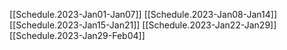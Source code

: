 [[Schedule.2023-Jan01-Jan07]]
[[Schedule.2023-Jan08-Jan14]]
[[Schedule.2023-Jan15-Jan21]]
[[Schedule.2023-Jan22-Jan29]]
[[Schedule.2023-Jan29-Feb04]]